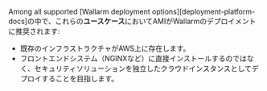 Among all supported [Wallarm deployment options][deployment-platform-docs]の中で、これらの**ユースケース**においてAMIがWallarmのデプロイメントに推奨されます:

* 既存のインフラストラクチャがAWS上に存在します。
* フロントエンドシステム（NGINXなど）に直接インストールするのではなく、セキュリティソリューションを独立したクラウドインスタンスとしてデプロイすることを目指します。